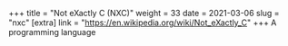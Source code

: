 +++
title = "Not eXactly C (NXC)"
weight = 33
date = 2021-03-06
slug = "nxc"
[extra]
link = "https://en.wikipedia.org/wiki/Not_eXactly_C"
+++
A programming language

